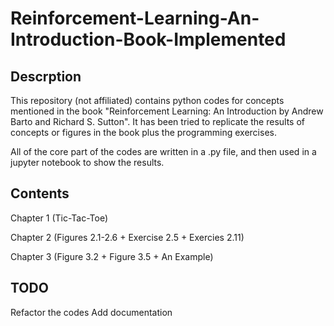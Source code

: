 # Reinforcement-Learning-An-Introduction-Book-Implemented

## Descrption
This repository (not affiliated) contains python codes for concepts mentioned in the book "Reinforcement Learning: An Introduction by Andrew Barto and Richard S. Sutton". It has been tried to replicate the results of concepts or figures in the book plus the programming exercises.

All of the core part of the codes are written in a .py file, and then used in a jupyter notebook to show the results.

## Contents
Chapter 1 (Tic-Tac-Toe)

Chapter 2 (Figures 2.1-2.6 + Exercise 2.5 + Exercies 2.11)

Chapter 3 (Figure 3.2 + Figure 3.5 + An Example)

## TODO
Refactor the codes
Add documentation